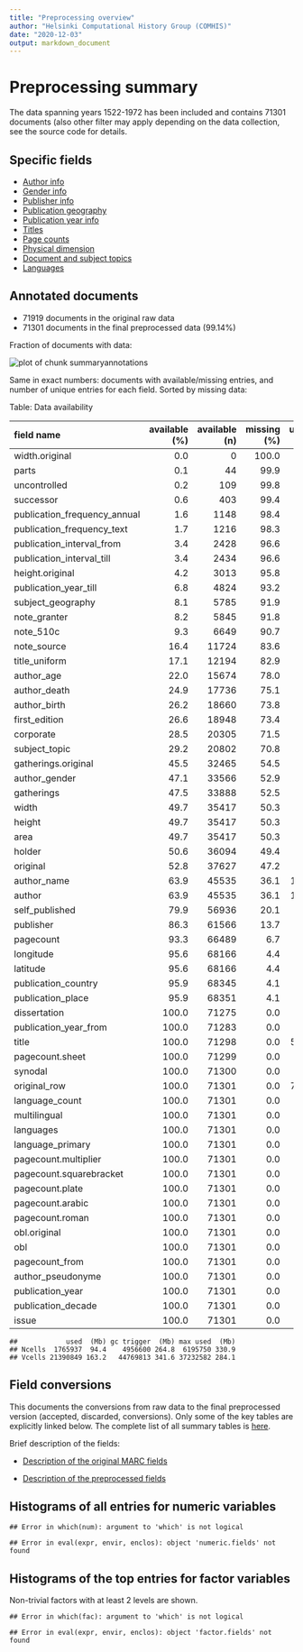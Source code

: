 ```yaml
---
title: "Preprocessing overview"
author: "Helsinki Computational History Group (COMHIS)"
date: "2020-12-03"
output: markdown_document
---
```


# Preprocessing summary

The data spanning years 1522-1972 has been included and contains 71301 documents (also other filter may apply depending on the data collection, see the source code for details.



## Specific fields

  * [Author info](author.md)
  * [Gender info](gender.md)
  * [Publisher info](publisher.md)
  * [Publication geography](publicationplace.md)
  * [Publication year info](publicationyear.md)
  * [Titles](title.md)  
  * [Page counts](pagecount.md)
  * [Physical dimension](dimension.md)    
  * [Document and subject topics](topic.md)
  * [Languages](language.md)


## Annotated documents

  * 71919 documents in the original raw data
  * 71301 documents in the final preprocessed data (99.14%)

Fraction of documents with data:

![plot of chunk summaryannotations](figure/summaryannotations-1.png)

Same in exact numbers: documents with available/missing entries, and number of unique entries for each field. Sorted by missing data:


Table: Data availability

|field name                   | available (%)| available (n)| missing (%)| unique (n)|
|:----------------------------|-------------:|-------------:|-----------:|----------:|
|width.original               |           0.0|             0|       100.0|          1|
|parts                        |           0.1|            44|        99.9|          8|
|uncontrolled                 |           0.2|           109|        99.8|         97|
|successor                    |           0.6|           403|        99.4|        395|
|publication_frequency_annual |           1.6|          1148|        98.4|         82|
|publication_frequency_text   |           1.7|          1216|        98.3|         26|
|publication_interval_from    |           3.4|          2428|        96.6|        103|
|publication_interval_till    |           3.4|          2434|        96.6|        110|
|height.original              |           4.2|          3013|        95.8|         46|
|publication_year_till        |           6.8|          4824|        93.2|        307|
|subject_geography            |           8.1|          5785|        91.9|        765|
|note_granter                 |           8.2|          5845|        91.8|         98|
|note_510c                    |           9.3|          6649|        90.7|       6454|
|note_source                  |          16.4|         11724|        83.6|       4979|
|title_uniform                |          17.1|         12194|        82.9|       8924|
|author_age                   |          22.0|         15674|        78.0|        113|
|author_death                 |          24.9|         17736|        75.1|        364|
|author_birth                 |          26.2|         18660|        73.8|        343|
|first_edition                |          26.6|         18948|        73.4|          3|
|corporate                    |          28.5|         20305|        71.5|       1415|
|subject_topic                |          29.2|         20802|        70.8|       3514|
|gatherings.original          |          45.5|         32465|        54.5|         18|
|author_gender                |          47.1|         33566|        52.9|          5|
|gatherings                   |          47.5|         33888|        52.5|         18|
|width                        |          49.7|         35417|        50.3|         38|
|height                       |          49.7|         35417|        50.3|         50|
|area                         |          49.7|         35417|        50.3|         65|
|holder                       |          50.6|         36094|        49.4|       2136|
|original                     |          52.8|         37627|        47.2|       1020|
|author_name                  |          63.9|         45535|        36.1|      11974|
|author                       |          63.9|         45535|        36.1|      12035|
|self_published               |          79.9|         56936|        20.1|          3|
|publisher                    |          86.3|         61566|        13.7|       8130|
|pagecount                    |          93.3|         66489|         6.7|        981|
|longitude                    |          95.6|         68166|         4.4|        386|
|latitude                     |          95.6|         68166|         4.4|        383|
|publication_country          |          95.9|         68345|         4.1|         34|
|publication_place            |          95.9|         68351|         4.1|        430|
|dissertation                 |         100.0|         71275|         0.0|          3|
|publication_year_from        |         100.0|         71283|         0.0|        358|
|title                        |         100.0|         71298|         0.0|      56637|
|pagecount.sheet              |         100.0|         71299|         0.0|        783|
|synodal                      |         100.0|         71300|         0.0|          3|
|original_row                 |         100.0|         71301|         0.0|      71301|
|language_count               |         100.0|         71301|         0.0|          7|
|multilingual                 |         100.0|         71301|         0.0|          2|
|languages                    |         100.0|         71301|         0.0|        255|
|language_primary             |         100.0|         71301|         0.0|         35|
|pagecount.multiplier         |         100.0|         71301|         0.0|          1|
|pagecount.squarebracket      |         100.0|         71301|         0.0|        367|
|pagecount.plate              |         100.0|         71301|         0.0|         56|
|pagecount.arabic             |         100.0|         71301|         0.0|        833|
|pagecount.roman              |         100.0|         71301|         0.0|        109|
|obl.original                 |         100.0|         71301|         0.0|          2|
|obl                          |         100.0|         71301|         0.0|          2|
|pagecount_from               |         100.0|         71301|         0.0|          1|
|author_pseudonyme            |         100.0|         71301|         0.0|          2|
|publication_year             |         100.0|         71301|         0.0|        357|
|publication_decade           |         100.0|         71301|         0.0|         44|
|issue                        |         100.0|         71301|         0.0|          1|

```
##            used  (Mb) gc trigger  (Mb) max used  (Mb)
## Ncells  1765937  94.4    4956600 264.8  6195750 330.9
## Vcells 21390849 163.2   44769813 341.6 37232582 284.1
```


## Field conversions

This documents the conversions from raw data to the final preprocessed version (accepted, discarded, conversions). Only some of the key tables are explicitly linked below. The complete list of all summary tables is [here](output.tables/).

Brief description of the fields:

 * [Description of the original MARC fields](https://github.com/COMHIS/bibliographica/blob/master/inst/extdata/fieldnames.csv)

 * [Description of the preprocessed fields](https://github.com/COMHIS/bibliographica/blob/master/inst/extdata/fieldname_table.csv)


## Histograms of all entries for numeric variables


```
## Error in which(num): argument to 'which' is not logical
```

```
## Error in eval(expr, envir, enclos): object 'numeric.fields' not found
```


## Histograms of the top entries for factor variables

Non-trivial factors with at least 2 levels are shown.


```
## Error in which(fac): argument to 'which' is not logical
```

```
## Error in eval(expr, envir, enclos): object 'factor.fields' not found
```


